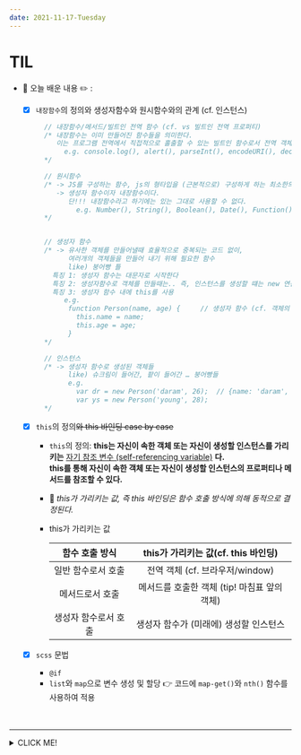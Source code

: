 ```yaml
---
date: 2021-11-17-Tuesday
---
```


# TIL
- 📝 오늘 배운 내용 ✏️ : 
  - [x] `내장함수`의 정의와 생성자함수와 원시함수와의 관계 (cf. 인스턴스)

    ```js
      // 내장함수/메서드/빌트인 전역 함수 (cf. vs 빌트인 전역 프로퍼티)
      /* 내장함수는 이미 만들어진 함수들을 의미한다. 
         이는 프로그램 전역에서 직접적으로 홀출할 수 있는 빌트인 함수로서 전역 객체의 메서드다. 
           e.g. console.log(), alert(), parseInt(), encodeURI(), decodeURI(), ...
      */

      // 원시함수 
      /* -> JS를 구성하는 함수, js의 형타입을 (근본적으로) 구성하게 하는 최소한의/이미되어져 있는 세팅이라고 볼 수 있다. 
         -> 생성자 함수이자 내장함수이다. 
            단!!! 내장함수라고 하기에는 있는 그대로 사용할 수 없다. 
              e.g. Number(), String(), Boolean(), Date(), Function(), Object(), Array(), ...
      */


      // 생성자 함수 
      /* -> 유사한 객체를 만들어낼때 효율적으로 중복되는 코드 없이, 
            여러개의 객체들을 만들어 내기 위해 필요한 함수 
            like) 붕어빵 틀
        특징 1: 생성자 함수는 대문자로 시작한다
        특징 2: 생성자함수로 객체를 만들때는.. 즉, 인스턴스를 생성할 떄는 new 연산자를 사용해야 한다
        특징 3: 생성자 함수 내에 this를 사용
           e.g.
            function Person(name, age) {     // 생성자 함수 (cf. 객체의 추상화 - 붕어빵틀과 붕어빵들)   
              this.name = name; 
              this.age = age; 
            }
      */

      // 인스턴스 
      /* -> 생성자 함수로 생성된 객체들 
            like) 슈크림이 들어간, 팥이 들어간 … 붕어빵들
            e.g. 
              var dr = new Person('daram', 26);  // {name: 'daram', age : 26} -> 인스턴스 
              var ys = new Person('young', 28);
      */
    ```

  - [x] `this`의 정의~~와 this 바인딩 case by case~~ 
    - `this`의 정의: **this는 자신이 속한 객체 또는 자신이 생성할 인스턴스를 가리키는** <u>자기 참조 변수 (self-referencing variable)</u>
    **다.      
    this를 통해 자신이 속한 객체 또는 자신이 생성할 인스턴스의 프로퍼티나 메서드를 참조할 수 있다.** 
    - 📍 _this가 가리키는 값, 즉 this 바인딩은 함수 호출 방식에 의해 동적으로 결정된다._      
    - this가 가리키는 값     

      |**함수 호출 방식**|**this가 가리키는 값**(cf. this 바인딩)|
      |:--:|:--:|
      |일반 함수로서 호출|전역 객체 (cf. 브라우저/window)|
      |메서드로서 호출|메서드를 호출한 객체 (tip! 마침표 앞의 객체)|
      |생성자 함수로서 호출|생성자 함수가 (미래에) 생성할 인스턴스|

  - [x] `scss` 문법  
    - `@if`
    - `list`와 `map`으로 변수 생성 및 할당 👉 코드에 `map-get()`와 `nth()` 함수를 사용하여 적용 

    <br />
    <br />

---
<details>
<summary>CLICK ME!</summary>  

- cf.  
  - ✨ Only 선생님's 강의 ✨
  - https://www.javascripttutorial.net/javascript-primitive-vs-reference-values/
  - https://developer.mozilla.org/ko/docs/Web/JavaScript/Reference/Global_Objects/eval
  - https://www.codingfactory.net/11024
  - https://developer.mozilla.org/ko/docs/Web/JavaScript/Reference/Operators/this
  - https://poiemaweb.com/js-this
  - https://heropy.blog/2018/01/31/sass/

</detials>   

